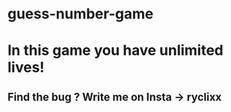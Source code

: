 # guess-number-game
# In this game you have unlimited lives!
## Find the bug ? Write me on Insta -> ryclixx
